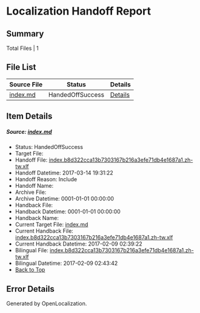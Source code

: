 # <a name='report-top'></a> Localization Handoff Report

## Summary
 Total Files | 1

## File List
 Source File | Status | Details 
 ----------- | ------ | ------- 
 [index.md](https://github.com/dotnet/docs/blob/408431d84f49e3184693303ebe01f3b534776012/index.md) | HandedOffSuccess | [Details](#0d382c5625c089db16ce14ab5bc54beb2d85b59c7449)

## Item Details
##### <a name='0d382c5625c089db16ce14ab5bc54beb2d85b59c7449'></a> Source: [index.md](https://github.com/dotnet/docs/blob/408431d84f49e3184693303ebe01f3b534776012/index.md)
* Status: HandedOffSuccess
* Target File: 
* Handoff File: [index.b8d322cca13b7303167b216a3efe71db4e1687a1.zh-tw.xlf](https://github.com/dotnet/docs.handoff/blob/487d9f8cb1f1f17ef63edba06f35f2227f641cef/ol-handoff/dotnet/docs.zh-tw/master/dotnet-core/index.b8d322cca13b7303167b216a3efe71db4e1687a1.zh-tw.xlf)
* Handoff Datetime: 2017-03-14 19:31:22
* Handoff Reason: Include
* Handoff Name: 
* Archive File: 
* Archive Datetime: 0001-01-01 00:00:00
* Handback File: 
* Handback Datetime: 0001-01-01 00:00:00
* Handback Name: 
* Current Target File: [index.md](https://github.com/dotnet/docs.zh-tw/blob/69bcb8c249648c71f2df42c0e10279f439ea92a5/index.md)
* Current Handback File: [index.b8d322cca13b7303167b216a3efe71db4e1687a1.zh-tw.xlf](https://github.com/dotnet/docs.handback/blob/f4c4abcf2413ac3e973709ac7c3b5cf479c209a7/ol-handback/dotnet/docs.zh-tw/master/dotnet-core/index.b8d322cca13b7303167b216a3efe71db4e1687a1.zh-tw.xlf)
* Current Handback Datetime: 2017-02-09 02:39:22
* Bilingual File: [index.b8d322cca13b7303167b216a3efe71db4e1687a1.zh-tw.xlf](https://github.com/dotnet/docs.handback/blob/f4c4abcf2413ac3e973709ac7c3b5cf479c209a7/ol-handback/dotnet/docs.zh-tw/master/dotnet-core/index.b8d322cca13b7303167b216a3efe71db4e1687a1.zh-tw.xlf)
* Bilingual Datetime: 2017-02-09 02:43:42
* [Back to Top](#report-top)


## Error Details

Generated by OpenLocalization.

